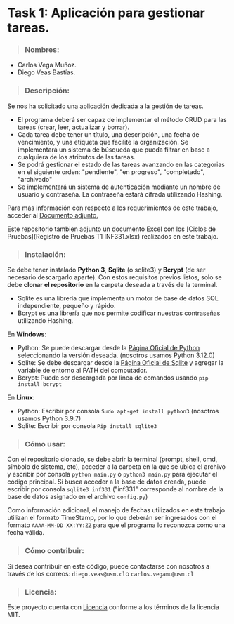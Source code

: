 # Task 1: Aplicación para gestionar tareas.

> ### Nombres: 
- Carlos Vega Muñoz.
- Diego Veas Bastías.


> ### Descripción:

 Se nos ha solicitado una aplicación dedicada a la gestión de tareas. 
 - El programa deberá ser capaz de implementar el método CRUD para las tareas (crear, leer, actualizar y borrar).
 - Cada tarea debe tener un título, una descripción, una fecha de vencimiento, y una etiqueta que facilite la organización. Se implementará un sistema de búsqueda que pueda filtrar en base a cualquiera de los atributos de las tareas.
 - Se podrá gestionar el estado de las tareas avanzando en las categorias en el siguiente orden: "pendiente", "en progreso", "completado", "archivado"
 - Se implementará un sistema de autenticación mediante un nombre de usuario y contraseña. La contraseña estará cifrada utilizando Hashing.
   
Para más información con respecto a los requerimientos de este trabajo, acceder al [Documento adjunto.](Tarea1-Requerimientos.docx)

Este repositorio tambien adjunto un documento Excel con los [Ciclos de Pruebas](Registro de Pruebas T1 INF331.xlsx) realizados en este trabajo.
    
> ### Instalación:
  
Se debe tener instalado __Python 3__, __Sqlite__ (o sqlite3) y __Bcrypt__ (de ser necesario descargarlo aparte). Con estos requisitos previos listos, solo se debe __clonar el repositorio__ en la carpeta deseada a través de la terminal. 

- Sqlite es una librería que implementa un motor de base de datos SQL independiente, pequeño y rápido.
- Bcrypt es una librería que nos permite codificar nuestras contraseñas utilizando Hashing.

En __Windows__:

- Python: Se puede descargar desde la [Página Oficial de Python](https://www.python.org/downloads/) seleccionando la versión deseada. (nosotros usamos Python 3.12.0)
- Sqlite: Se debe descargar desde la [Página Oficial de Sqlite](https://www.sqlite.org/download.html) y agregar la variable de entorno al PATH del computador.
- Bcrypt: Puede ser descargada por linea de comandos usando `pip install bcrypt`
  
En __Linux__:

- Python: Escribir por consola `Sudo apt-get install python3` (nosotros usamos Python 3.9.7)
- Sqlite: Escribir por consola `Pip install sqlite3`

> ### Cómo usar:

Con el repositorio clonado, se debe abrir la terminal (prompt, shell, cmd, símbolo de sistema, etc), acceder a la carpeta en la que se ubica el archivo y escribir por consola `python main.py` o `python3 main.py` para ejecutar el código principal. Si busca acceder a la base de datos creada, puede escribir por consola `sqlite3 inf331` ("inf331" corresponde al nombre de la base de datos asignado en el archivo `config.py`)

Como información adicional, el manejo de fechas utilizados en este trabajo utilizan el formato TimeStamp, por lo que deberán ser ingresados con el formato `AAAA-MM-DD XX:YY:ZZ` para que el programa lo reconozca como una fecha válida.

> ### Cómo contribuir:

Si desea contribuir en este código, puede contactarse con nosotros a través de los correos: `diego.veas@usm.cl`o `carlos.vegamu@usm.cl`

> ### Licencia:

Este proyecto cuenta con [Licencia](LICENSE.txt) conforme a los términos de la licencia MIT. 
